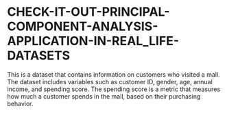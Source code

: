 # CHECK-IT-OUT-PRINCIPAL-COMPONENT-ANALYSIS-APPLICATION-IN-REAL_LIFE-DATASETS
This is a dataset that contains information on customers who visited a mall. The dataset includes variables such as customer ID, gender, age, annual income, and spending score. The spending score is a metric that measures how much a customer spends in the mall, based on their purchasing behavior.
